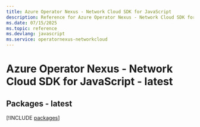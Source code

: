 ```yaml
---
title: Azure Operator Nexus - Network Cloud SDK for JavaScript
description: Reference for Azure Operator Nexus - Network Cloud SDK for JavaScript
ms.date: 07/15/2025
ms.topic: reference
ms.devlang: javascript
ms.service: operatornexus-networkcloud
---
```

# Azure Operator Nexus - Network Cloud SDK for JavaScript - latest
## Packages - latest
[!INCLUDE [packages](operator-nexus---network-cloud-index.md)]